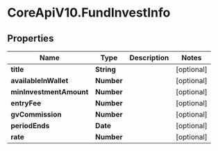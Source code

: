 # CoreApiV10.FundInvestInfo

## Properties
Name | Type | Description | Notes
------------ | ------------- | ------------- | -------------
**title** | **String** |  | [optional] 
**availableInWallet** | **Number** |  | [optional] 
**minInvestmentAmount** | **Number** |  | [optional] 
**entryFee** | **Number** |  | [optional] 
**gvCommission** | **Number** |  | [optional] 
**periodEnds** | **Date** |  | [optional] 
**rate** | **Number** |  | [optional] 


